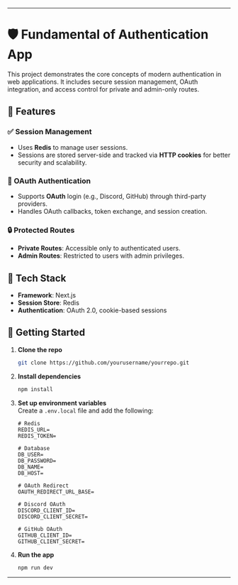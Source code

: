 
---

# 🛡️ Fundamental of Authentication App

This project demonstrates the core concepts of modern authentication in web applications. It includes secure session management, OAuth integration, and access control for private and admin-only routes.

## 🔐 Features

### ✅ Session Management
- Uses **Redis** to manage user sessions.
- Sessions are stored server-side and tracked via **HTTP cookies** for better security and scalability.

### 🔗 OAuth Authentication
- Supports **OAuth** login (e.g., Discord, GitHub) through third-party providers.
- Handles OAuth callbacks, token exchange, and session creation.

### 🔒 Protected Routes
- **Private Routes**: Accessible only to authenticated users.
- **Admin Routes**: Restricted to users with admin privileges.

## 🧰 Tech Stack
- **Framework**: Next.js  
- **Session Store**: Redis  
- **Authentication**: OAuth 2.0, cookie-based sessions

## 🚀 Getting Started

1. **Clone the repo**  
   ```bash
   git clone https://github.com/yourusername/yourrepo.git
   ```

2. **Install dependencies**  
   ```bash
   npm install
   ```

3. **Set up environment variables**  
   Create a `.env.local` file and add the following:

   ```env
   # Redis
   REDIS_URL=
   REDIS_TOKEN=

   # Database
   DB_USER=
   DB_PASSWORD=
   DB_NAME=
   DB_HOST=

   # OAuth Redirect
   OAUTH_REDIRECT_URL_BASE=

   # Discord OAuth
   DISCORD_CLIENT_ID=
   DISCORD_CLIENT_SECRET=

   # GitHub OAuth
   GITHUB_CLIENT_ID=
   GITHUB_CLIENT_SECRET=
   ```

4. **Run the app**  
   ```bash
   npm run dev
   ```

---

